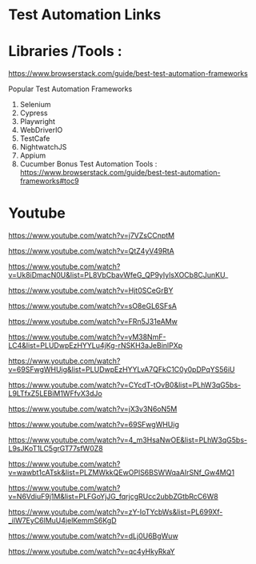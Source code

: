 # Test Automation Links

Libraries /Tools :
==============
https://www.browserstack.com/guide/best-test-automation-frameworks

Popular Test Automation Frameworks
1. Selenium
2. Cypress
3. Playwright
4. WebDriverIO
5. TestCafe
6. NightwatchJS
7. Appium
8. Cucumber
Bonus Test Automation Tools : https://www.browserstack.com/guide/best-test-automation-frameworks#toc9 


Youtube
==========

https://www.youtube.com/watch?v=j7VZsCCnptM

https://www.youtube.com/watch?v=QtZ4yV49RtA 

https://www.youtube.com/watch?v=Uk8iDmacN0U&list=PL8VbCbavWfeG_QP9yIylsXOCb8CJunKU_

https://www.youtube.com/watch?v=Hjt0SCeGrBY

https://www.youtube.com/watch?v=sO8eGL6SFsA

https://www.youtube.com/watch?v=FRn5J31eAMw



https://www.youtube.com/watch?v=yM38NmF-LC4&list=PLUDwpEzHYYLu4jKg-rNSKH3aJeBinlPXp

https://www.youtube.com/watch?v=69SFwgWHUig&list=PLUDwpEzHYYLvA7QFkC1C0y0pDPqYS56iU

https://www.youtube.com/watch?v=CYcdT-tOvB0&list=PLhW3qG5bs-L9LTfxZ5LEBiM1WFfvX3dJo

https://www.youtube.com/watch?v=jX3v3N6oN5M

https://www.youtube.com/watch?v=69SFwgWHUig



https://www.youtube.com/watch?v=4_m3HsaNwOE&list=PLhW3qG5bs-L9sJKoT1LC5grGT77sfW0Z8

https://www.youtube.com/watch?v=wawbt1cATsk&list=PLZMWkkQEwOPlS6BSWWqaAIrSNf_Gw4MQ1

https://www.youtube.com/watch?v=N6VdiuF9j1M&list=PLFGoYjJG_fqrjcgRUcc2ubbZGtbRcC6W8

https://www.youtube.com/watch?v=zY-IoTYcbWs&list=PL699Xf-_ilW7EyC6lMuU4jelKemmS6KgD

https://www.youtube.com/watch?v=dLj0U6BgWuw



https://www.youtube.com/watch?v=qc4yHkyRkaY
